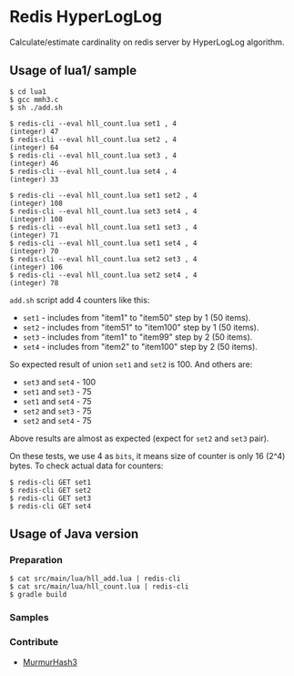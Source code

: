 # Redis HyperLogLog

Calculate/estimate cardinality on redis server by HyperLogLog algorithm.

## Usage of lua1/ sample

    $ cd lua1
    $ gcc mmh3.c
    $ sh ./add.sh

    $ redis-cli --eval hll_count.lua set1 , 4
    (integer) 47
    $ redis-cli --eval hll_count.lua set2 , 4
    (integer) 64
    $ redis-cli --eval hll_count.lua set3 , 4
    (integer) 46
    $ redis-cli --eval hll_count.lua set4 , 4
    (integer) 33

    $ redis-cli --eval hll_count.lua set1 set2 , 4
    (integer) 108
    $ redis-cli --eval hll_count.lua set3 set4 , 4
    (integer) 108
    $ redis-cli --eval hll_count.lua set1 set3 , 4
    (integer) 71
    $ redis-cli --eval hll_count.lua set1 set4 , 4
    (integer) 70
    $ redis-cli --eval hll_count.lua set2 set3 , 4
    (integer) 106
    $ redis-cli --eval hll_count.lua set2 set4 , 4
    (integer) 78

`add.sh` script add 4 counters like this:

*   `set1` - includes from "item1" to "item50" step by 1 (50 items).
*   `set2` - includes from "item51" to "item100" step by 1 (50 items).
*   `set3` - includes from "item1" to "item99" step by 2 (50 items).
*   `set4` - includes from "item2" to "item100" step by 2 (50 items).

So expected result of union `set1` and `set2` is 100.  And others are:

*   `set3` and `set4` - 100
*   `set1` and `set3` - 75
*   `set1` and `set4` - 75
*   `set2` and `set3` - 75
*   `set2` and `set4` - 75

Above results are almost as expected (expect for `set2` and `set3` pair).

On these tests, we use 4 as `bits`, it means size of counter is only 16 (2^4)
bytes.  To check actual data for counters:

    $ redis-cli GET set1
    $ redis-cli GET set2
    $ redis-cli GET set3
    $ redis-cli GET set4

## Usage of Java version

### Preparation

    $ cat src/main/lua/hll_add.lua | redis-cli
    $ cat src/main/lua/hll_count.lua | redis-cli
    $ gradle build

### Samples

### Contribute

*   [MurmurHash3](https://github.com/yonik/java_util/blob/master/src/util/hash/MurmurHash3.java)
